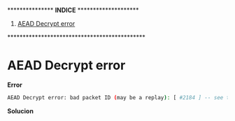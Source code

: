 *************** **INDICE** ********************
1. [AEAD Decrypt error](#aead-decrypt-error)




\*********************************************


# AEAD Decrypt error

**Error**

```bash
AEAD Decrypt error: bad packet ID (may be a replay): [ #2184 ] -- see the man page entry for --no-replay and --replay-window for more info or silence this warning with --mute-replay-warnings
```

**Solucion**